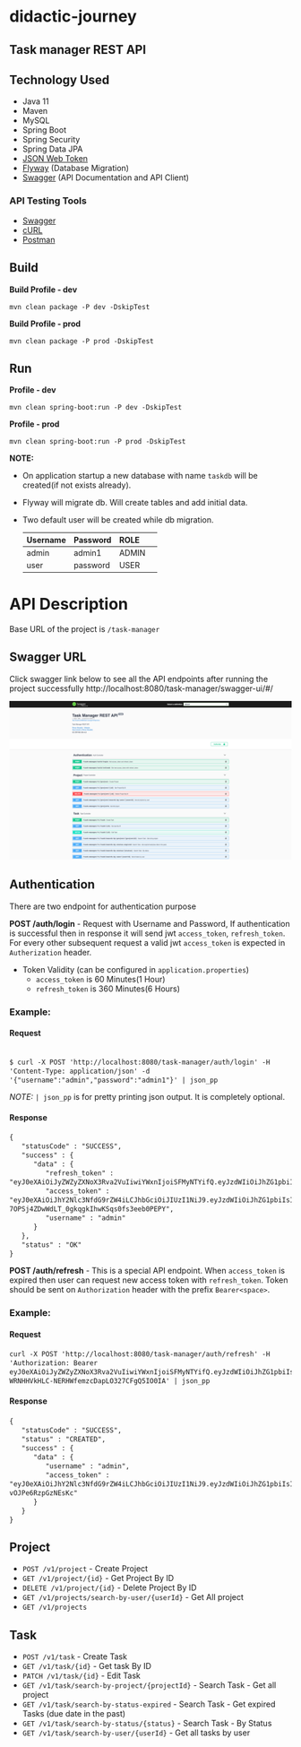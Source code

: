 # didactic-journey
## Task manager REST API

## Technology Used
- Java 11
- Maven
- MySQL
- Spring Boot
- Spring Security
- Spring Data JPA
- [JSON Web Token](https://jwt.io/)
- [Flyway](https://flywaydb.org/) (Database Migration)
- [Swagger](https://swagger.io/) (API Documentation and API Client)

### API Testing Tools
- [Swagger](https://swagger.io/)
- [cURL](https://curl.se/)
- [Postman](https://www.postman.com/)
## Build
**Build Profile - dev**
```
mvn clean package -P dev -DskipTest
```

**Build Profile - prod**
```
mvn clean package -P prod -DskipTest
```

## Run
**Profile - dev**
```
mvn clean spring-boot:run -P dev -DskipTest
```

**Profile - prod**
```
mvn clean spring-boot:run -P prod -DskipTest
```

**NOTE:** 
- On application startup a new database with name `taskdb` will be created(if not exists already).
- Flyway will migrate db. Will create tables and add initial data.
- Two default user will be created while db migration.

    | Username      | Password    | ROLE        |             |
    | -----------   | ----------- | ----------- | ----------- |
    | admin         | admin1      | ADMIN       |             |
    | user          | password    | USER        |             |

# API Description
Base URL of the project is `/task-manager`

## Swagger URL
Click swagger link below to see all the API endpoints after running the project successfully
http://localhost:8080/task-manager/swagger-ui/#/

![swagger](swagger.jpg)

## Authentication
There are two endpoint for authentication purpose

**POST /auth/login** - Request with Username and Password, If authentication is successful then in response it will send jwt `access_token`, `refresh_token`. For every other subsequent request a valid jwt `access_token` is expected in `Autherization` header.  
- Token Validity (can be configured in `application.properties`)
    - `access_token` is 60 Minutes(1 Hour)
    - `refresh_token` is 360 Minutes(6 Hours)

### Example:  
#### **Request**
```

$ curl -X POST 'http://localhost:8080/task-manager/auth/login' -H 'Content-Type: application/json' -d '{"username":"admin","password":"admin1"}' | json_pp
```
_NOTE:_ `| json_pp` is for pretty printing json output. It is completely optional.
#### **Response**
```
{
   "statusCode" : "SUCCESS",
   "success" : {
      "data" : {
         "refresh_token" : "eyJ0eXAiOiJyZWZyZXNoX3Rva2VuIiwiYWxnIjoiSFMyNTYifQ.eyJzdWIiOiJhZG1pbiIsImlhdCI6MTYxNDQyNzQ1NCwiZXhwIjoxNjE0NDQ5MDU0fQ.BbBPihvf88j2vS1Yow04pZEDpYhlRRgRNNegL_cLxvc",
         "access_token" : "eyJ0eXAiOiJhY2Nlc3NfdG9rZW4iLCJhbGciOiJIUzI1NiJ9.eyJzdWIiOiJhZG1pbiIsInJvbGVzIjpbIkFETUlOIl0sImlhdCI6MTYxNDQyNzQ1NCwiZXhwIjoxNjE0NDMxMDU0fQ.oqu-7OPSj4ZDwWdLT_0gkqgkIhwKSqs0fs3eeb0PEPY",
         "username" : "admin"
      }
   },
   "status" : "OK"
}
```

**POST /auth/refresh** - This is a special API endpoint. When `access_token` is expired then user can request new access token with `refresh_token`. Token should be sent on `Authorization` header with the prefix `Bearer<space>`.
### Example:  
#### **Request**
```
curl -X POST 'http://localhost:8080/task-manager/auth/refresh' -H 'Authorization: Bearer eyJ0eXAiOiJyZWZyZXNoX3Rva2VuIiwiYWxnIjoiSFMyNTYifQ.eyJzdWIiOiJhZG1pbiIsImlhdCI6MTYxNDQyNzY5NiwiZXhwIjoxNjE0NDQ5Mjk2fQ.Qf5-WRNHHVkHLC-NERHWfemzcDapLO327CFgQ5IO0IA' | json_pp
```
#### **Response**
```
{
   "statusCode" : "SUCCESS",
   "status" : "CREATED",
   "success" : {
      "data" : {
         "username" : "admin",
         "access_token" : "eyJ0eXAiOiJhY2Nlc3NfdG9rZW4iLCJhbGciOiJIUzI1NiJ9.eyJzdWIiOiJhZG1pbiIsInJvbGVzIjpbIkFETUlOIl0sImlhdCI6MTYxNDQyNzg4OSwiZXhwIjoxNjE0NDMxNDg5fQ.6_hhaE8BLUQO25HgSduFlilc6A-vOJPe6RzpGzNEsKc"
      }
   }
}
```

## Project
- `POST /v1/project` - Create Project
- `GET /v1/project/{id}` - Get Project By ID
- `DELETE /v1/project/{id}` - Delete Project By ID
- `GET /v1/projects/search-by-user/{userId}` - Get All project
- `GET /v1/projects`

## Task
- `POST /v1/task` - Create Task
- `GET /v1/task/{id}` - Get task By ID
- `PATCH /v1/task/{id}` - Edit Task
- `GET /v1/task/search-by-project/{projectId}` - Search Task - Get all project
- `GET /v1/task/search-by-status-expired` - Search Task - Get expired Tasks (due date in the past)
- `GET /v1/task/search-by-status/{status}` - Search Task - By Status
- `GET /v1/task/search-by-user/{userId}` - Get all tasks by user

